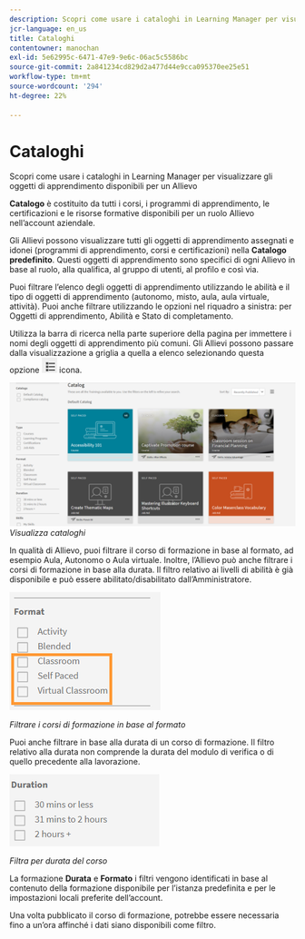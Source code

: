 ```yaml
---
description: Scopri come usare i cataloghi in Learning Manager per visualizzare gli oggetti di apprendimento disponibili per un Allievo
jcr-language: en_us
title: Cataloghi
contentowner: manochan
exl-id: 5e62995c-6471-47e9-9e6c-06ac5c5586bc
source-git-commit: 2a841234cd829d2a477d44e9cca095370ee25e51
workflow-type: tm+mt
source-wordcount: '294'
ht-degree: 22%

---
```


# Cataloghi

Scopri come usare i cataloghi in Learning Manager per visualizzare gli oggetti di apprendimento disponibili per un Allievo

**Catalogo** è costituito da tutti i corsi, i programmi di apprendimento, le certificazioni e le risorse formative disponibili per un ruolo Allievo nell’account aziendale.

Gli Allievi possono visualizzare tutti gli oggetti di apprendimento assegnati e idonei (programmi di apprendimento, corsi e certificazioni) nella **Catalogo predefinito**. Questi oggetti di apprendimento sono specifici di ogni Allievo in base al ruolo, alla qualifica, al gruppo di utenti, al profilo e così via.

Puoi filtrare l’elenco degli oggetti di apprendimento utilizzando le abilità e il tipo di oggetti di apprendimento (autonomo, misto, aula, aula virtuale, attività). Puoi anche filtrare utilizzando le opzioni nel riquadro a sinistra: per Oggetti di apprendimento, Abilità e Stato di completamento.

Utilizza la barra di ricerca nella parte superiore della pagina per immettere i nomi degli oggetti di apprendimento più comuni. Gli Allievi possono passare dalla visualizzazione a griglia a quella a elenco selezionando questa opzione ![](assets/icon-list.png) icona.

![](assets/catalogs.png)
*Visualizza cataloghi*

In qualità di Allievo, puoi filtrare il corso di formazione in base al formato, ad esempio Aula, Autonomo o Aula virtuale. Inoltre, l’Allievo può anche filtrare i corsi di formazione in base alla durata. Il filtro relativo ai livelli di abilità è già disponibile e può essere abilitato/disabilitato dall’Amministratore.

![](assets/image014.png)

*Filtrare i corsi di formazione in base al formato*

Puoi anche filtrare in base alla durata di un corso di formazione. Il filtro relativo alla durata non comprende la durata del modulo di verifica o di quello precedente alla lavorazione.

![](assets/image015.png)

*Filtra per durata del corso*

La formazione **Durata** e **Formato** i filtri vengono identificati in base al contenuto della formazione disponibile per l’istanza predefinita e per le impostazioni locali preferite dell’account.

Una volta pubblicato il corso di formazione, potrebbe essere necessaria fino a un’ora affinché i dati siano disponibili come filtro.

